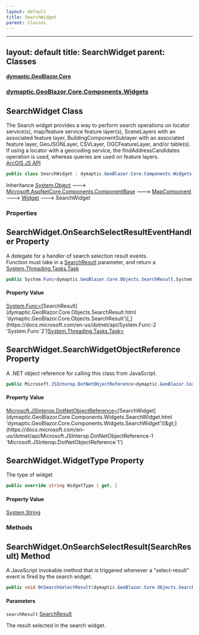 ```yaml
---
layout: default
title: SearchWidget
parent: Classes
---
```

---
layout: default
title: SearchWidget
parent: Classes
---
#### [dymaptic.GeoBlazor.Core](index.html 'index')
### [dymaptic.GeoBlazor.Core.Components.Widgets](index.html#dymaptic.GeoBlazor.Core.Components.Widgets 'dymaptic.GeoBlazor.Core.Components.Widgets')

## SearchWidget Class

The Search widget provides a way to perform search operations on locator service(s), map/feature service feature layer(s), SceneLayers with an associated feature layer, BuildingComponentSublayer with an associated feature layer, GeoJSONLayer, CSVLayer, OGCFeatureLayer, and/or table(s). If using a locator with a geocoding service, the findAddressCandidates operation is used, whereas queries are used on feature layers.  
<a target="_blank" href="https://developers.arcgis.com/javascript/latest/api-reference/esri-widgets-Search.html">ArcGIS JS API</a>

```csharp
public class SearchWidget : dymaptic.GeoBlazor.Core.Components.Widgets.Widget
```

Inheritance [System.Object](https://docs.microsoft.com/en-us/dotnet/api/System.Object 'System.Object') &#129106; [Microsoft.AspNetCore.Components.ComponentBase](https://docs.microsoft.com/en-us/dotnet/api/Microsoft.AspNetCore.Components.ComponentBase 'Microsoft.AspNetCore.Components.ComponentBase') &#129106; [MapComponent](dymaptic.GeoBlazor.Core.Components.MapComponent.html 'dymaptic.GeoBlazor.Core.Components.MapComponent') &#129106; [Widget](dymaptic.GeoBlazor.Core.Components.Widgets.Widget.html 'dymaptic.GeoBlazor.Core.Components.Widgets.Widget') &#129106; SearchWidget
### Properties

<a name='dymaptic.GeoBlazor.Core.Components.Widgets.SearchWidget.OnSearchSelectResultEventHandler'></a>

## SearchWidget.OnSearchSelectResultEventHandler Property

A delegate for a handler of search selection result events.  
Function must take in a [SearchResult](dymaptic.GeoBlazor.Core.Objects.SearchResult.html 'dymaptic.GeoBlazor.Core.Objects.SearchResult') parameter, and return a [System.Threading.Tasks.Task](https://docs.microsoft.com/en-us/dotnet/api/System.Threading.Tasks.Task 'System.Threading.Tasks.Task')

```csharp
public System.Func<dymaptic.GeoBlazor.Core.Objects.SearchResult,System.Threading.Tasks.Task>? OnSearchSelectResultEventHandler { get; set; }
```

#### Property Value
[System.Func&lt;](https://docs.microsoft.com/en-us/dotnet/api/System.Func-2 'System.Func`2')[SearchResult](dymaptic.GeoBlazor.Core.Objects.SearchResult.html 'dymaptic.GeoBlazor.Core.Objects.SearchResult')[,](https://docs.microsoft.com/en-us/dotnet/api/System.Func-2 'System.Func`2')[System.Threading.Tasks.Task](https://docs.microsoft.com/en-us/dotnet/api/System.Threading.Tasks.Task 'System.Threading.Tasks.Task')[&gt;](https://docs.microsoft.com/en-us/dotnet/api/System.Func-2 'System.Func`2')

<a name='dymaptic.GeoBlazor.Core.Components.Widgets.SearchWidget.SearchWidgetObjectReference'></a>

## SearchWidget.SearchWidgetObjectReference Property

A .NET object reference for calling this class from JavaScript.

```csharp
public Microsoft.JSInterop.DotNetObjectReference<dymaptic.GeoBlazor.Core.Components.Widgets.SearchWidget> SearchWidgetObjectReference { get; }
```

#### Property Value
[Microsoft.JSInterop.DotNetObjectReference&lt;](https://docs.microsoft.com/en-us/dotnet/api/Microsoft.JSInterop.DotNetObjectReference-1 'Microsoft.JSInterop.DotNetObjectReference`1')[SearchWidget](dymaptic.GeoBlazor.Core.Components.Widgets.SearchWidget.html 'dymaptic.GeoBlazor.Core.Components.Widgets.SearchWidget')[&gt;](https://docs.microsoft.com/en-us/dotnet/api/Microsoft.JSInterop.DotNetObjectReference-1 'Microsoft.JSInterop.DotNetObjectReference`1')

<a name='dymaptic.GeoBlazor.Core.Components.Widgets.SearchWidget.WidgetType'></a>

## SearchWidget.WidgetType Property

The type of widget

```csharp
public override string WidgetType { get; }
```

#### Property Value
[System.String](https://docs.microsoft.com/en-us/dotnet/api/System.String 'System.String')
### Methods

<a name='dymaptic.GeoBlazor.Core.Components.Widgets.SearchWidget.OnSearchSelectResult(dymaptic.GeoBlazor.Core.Objects.SearchResult)'></a>

## SearchWidget.OnSearchSelectResult(SearchResult) Method

A JavaScript invokable method that is triggered whenever a "select-result" event is fired by the search widget.

```csharp
public void OnSearchSelectResult(dymaptic.GeoBlazor.Core.Objects.SearchResult searchResult);
```
#### Parameters

<a name='dymaptic.GeoBlazor.Core.Components.Widgets.SearchWidget.OnSearchSelectResult(dymaptic.GeoBlazor.Core.Objects.SearchResult).searchResult'></a>

`searchResult` [SearchResult](dymaptic.GeoBlazor.Core.Objects.SearchResult.html 'dymaptic.GeoBlazor.Core.Objects.SearchResult')

The result selected in the search widget.

